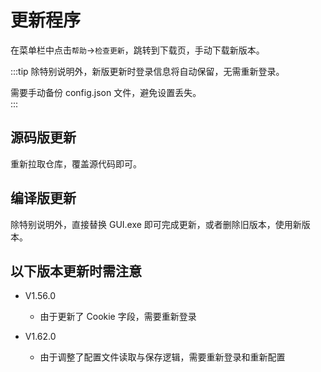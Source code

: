 # 更新程序
在菜单栏中点击`帮助`->`检查更新`，跳转到下载页，手动下载新版本。

:::tip
除特别说明外，新版更新时登录信息将自动保留，无需重新登录。  

需要手动备份 config.json 文件，避免设置丢失。  
:::

## 源码版更新
重新拉取仓库，覆盖源代码即可。

## 编译版更新
除特别说明外，直接替换 GUI.exe 即可完成更新，或者删除旧版本，使用新版本。

## 以下版本更新时需注意
+ V1.56.0
    + 由于更新了 Cookie 字段，需要重新登录

+ V1.62.0
    + 由于调整了配置文件读取与保存逻辑，需要重新登录和重新配置